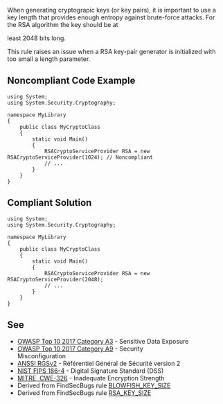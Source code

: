 
When generating cryptograpic keys (or key pairs), it is important to use a key length that provides enough entropy against brute-force attacks. For the RSA algorithm the key should be at

least 2048 bits long.

This rule raises an issue when a RSA key-pair generator is initialized with too small a length parameter.

## Noncompliant Code Example


    using System;
    using System.Security.Cryptography;
    
    namespace MyLibrary
    {
        public class MyCryptoClass
        {
            static void Main()
            {
                RSACryptoServiceProvider RSA = new RSACryptoServiceProvider(1024); // Noncompliant
                // ...
            }
        }
    }


## Compliant Solution


    using System;
    using System.Security.Cryptography;
    
    namespace MyLibrary
    {
        public class MyCryptoClass
        {
            static void Main()
            {
                RSACryptoServiceProvider RSA = new RSACryptoServiceProvider(2048);
                // ...
            }
        }
    }


## See

- [OWASP Top 10 2017 Category A3](https://www.owasp.org/index.php/Top_10-2017_A3-Sensitive_Data_Exposure) - Sensitive Data Exposure<br>
- [OWASP Top 10 2017 Category A9](https://www.owasp.org/index.php/Top_10-2017_A6-Security_Misconfiguration) - Security<br>  Misconfiguration
- [ANSSI RGSv2](https://www.ssi.gouv.fr/uploads/2014/11/RGS_v-2-0_B1.pdf) - Référentiel Général de Sécurité version 2
- [NIST FIPS 186-4](https://nvlpubs.nist.gov/nistpubs/FIPS/NIST.FIPS.186-4.pdf) - Digital Signature Standard (DSS)
- [MITRE, CWE-326](http://cwe.mitre.org/data/definitions/326.html) - Inadequate Encryption Strength
- Derived from FindSecBugs rule [BLOWFISH\_KEY\_SIZE](https://find-sec-bugs.github.io/bugs.htm#BLOWFISH_KEY_SIZE)
- Derived from FindSecBugs rule [RSA\_KEY\_SIZE](https://find-sec-bugs.github.io/bugs.htm#RSA_KEY_SIZE)

